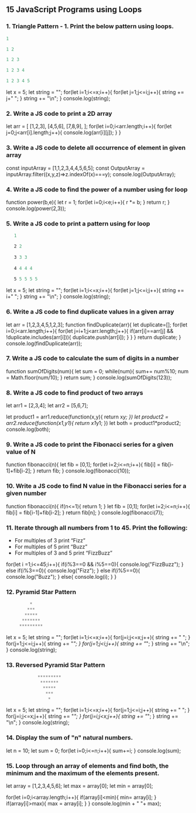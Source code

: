 ## 15 JavaScript Programs using Loops

### 1. Triangle Pattern - 1. Print the below pattern using loops.
```js
1

1 2

1 2 3 

1 2 3 4 

1 2 3 4 5 
```
let x = 5;
let string = "";
for(let i=1;i<=x;i++){
    for(let j=1;j<=i;j++){
        string += j+" ";
    }
    string += "\n";
}
console.log(string);

### 2.   Write a JS code to print a 2D array
let arr = [
    [1,2,3],
    [4,5,6],
    [7,8,9],
];
for(let i=0;i<arr.length;i++){
    for(let j=0;j<arr[i].length;j++){
        console.log(arr[i][j]);
    }
}


### 3. Write a JS code to delete all occurrence of element in given array

const inputArray = [1,1,2,3,4,4,5,6,5];
const OutputArray = inputArray.filter((x,y,z)=>z.indexOf(x)===y);
console.log(OutputArray);

### 4.  Write a JS code to find the power of a number using for loop

function power(b,e){
    let r = 1;
    for(let i=0;i<e;i++){
        r *= b;
    }
    return r;
}
console.log(power(2,3));
### 5. Write a JS code to print a pattern using for loop
```js
   1 

   2 2 
   
   3 3 3 
   
   4 4 4 4 
   
   5 5 5 5 5 
```

let x = 5;
let string = "";
for(let i=1;i<=x;i++){
    for(let j=1;j<=i;j++){
        string += i+" ";
    }
    string += "\n";
}
console.log(string);

### 6.  Write a JS code to find duplicate values in a given array

let arr = [1,2,3,4,5,1,2,3];
function findDuplicate(arr){
    let duplicate=[];
    for(let i=0;i<arr.length;i++){
        for(let j=i+1;j<arr.length;j++){
            if(arr[i]==arr[j] && !duplicate.includes(arr[i])){
                duplicate.push(arr[i]);
            }
        }
    }
    return duplicate;
}
console.log(findDuplicate(arr));

### 7.  Write a JS code to calculate the sum of digits in a number

function sumOfDigits(num){
    let sum = 0;
    while(num){
        sum+= num%10;
        num = Math.floor(num/10);
    }
    return sum;
}
console.log(sumOfDigits(123));

### 8.  Write a JS code to find product of two arrays
let arr1 = [2,3,4];
let arr2 = [5,6,7];

let product1 = arr1.reduce(function(x,y){
    return x*y;
})
let product2 = arr2.reduce(function(x1,y1){
    return x1*y1;
})
let both = product1*product2;
console.log(both);

### 9. Write a JS code to print the Fibonacci series for a given value of N
function fibonacci(n){
    let fib = [0,1];
    for(let i=2;i<=n;i++){
        fib[i] = fib[i-1]+fib[i-2];
    }
    return fib;
}
console.log(fibonacci(10));

### 10.  Write a JS code to find N value in the Fibonacci series for a given number

function fibonacci(n){
    if(n<=1){
        return 1;
    }
    let fib = [0,1];
    for(let i=2;i<=n;i++){
        fib[i] = fib[i-1]+fib[i-2];
    }
    return fib[n];
}
console.log(fibonacci(7));

### 11. Iterate through all numbers from 1 to 45. Print the following:
   - For multiples of 3 print “Fizz”
   - For multiples of 5 print “Buzz”
   - For multiples of 3 and 5 print “FizzBuzz”

   
for(let i =1;i<=45;i++){
    if(i%3==0 && i%5==0){
        console.log("FizzBuzz");
    }
    else if(i%3==0){
        console.log("Fizz");
    }
    else if(i%5==0){
        console.log("Buzz");
    }
    else{
        console.log(i);
    }
}

### 12. Pyramid Star Pattern
 ```js
         *
        ***
       *****
      *******
     *********
 ```

 let x = 5;
let string = "";
for(let i=1;i<=x;i++){
    for(j=i;j<=x;j++){
        string += " ";
    }
    for(j=1;j<=i;j++){
        string += "*";
    }
    for(j=1;j<i;j++){
        string += "*";
    }
    string += "\n";
}
console.log(string);

### 13. Reversed Pyramid Star Pattern
```js
            *********
             *******
              *****
               ***
                *
```

let x = 5;
let string = "";
for(let i=1;i<=x;i++){
    for(j=1;j<=i;j++){
        string += " ";
    }
    for(j=i;j<=x;j++){
        string += "*";
    }
    for(j=i;j<x;j++){
        string += "*";
    }
    string += "\n";
}
console.log(string);


### 14. Display the sum of "n" natural numbers.

let n = 10;
let sum = 0;
for(let i=0;i<=n;i++){
    sum+=i;
}
console.log(sum);

### 15. Loop through an array of elements and find both, the minimum and the maximum of the elements present.

let array = [1,2,3,4,5,6];
let max = array[0];
let min = array[0];

for(let i=0;i<array.length;i++){
    if(array[i]<min){
        min= array[i];
    }
    if(array[i]>max){
        max = array[i];
    }
}
console.log(min + " "+ max);
